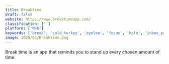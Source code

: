 ```yaml
---
title: Breaktime
draft: false 
website: https://www.breaktimeapp.com/
classification: ['']
platform: ['Web']
keywords: ['break', 'cold_turkey', 'eyeleo', 'focus', 'halo', 'inbox_pause_by_boomerang', 'look_up_for_mac', 'pomodoro.cc', 'pomotodo', 'pomy', 'quickres', 'rsibreak', 'reboot', 'rest', 'smartbreak', 'tadam', 'teeny_breaks', 'time_out', 'f.lux', 'focus_booster', 'stretchly']
image: 2020/04/Breaktime.png
---
```

Break time is an app that reminds you to stand up every chosen amount of time.